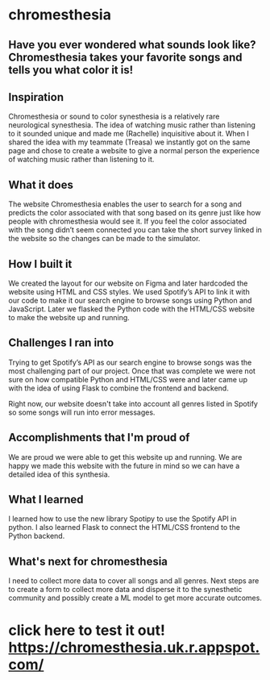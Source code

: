 # chromesthesia

## Have you ever wondered what sounds look like? Chromesthesia takes your favorite songs and tells you what color it is!

## Inspiration
Chromesthesia or sound to color synesthesia is a relatively rare neurological synesthesia. The idea of watching music rather than listening to it sounded unique and made me (Rachelle) inquisitive about it. When I shared the idea with my teammate (Treasa) we instantly got on the same page and chose to create a website to give a normal person the experience of watching music rather than listening to it.

## What it does
The website Chromesthesia enables the user to search for a song and predicts the color associated with that song based on its genre just like how people with chromesthesia would see it. If you feel the color associated with the song didn’t seem connected you can take the short survey linked in the website so the changes can be made to the simulator.

## How I built it
We created the layout for our website on Figma and later hardcoded the website using HTML and CSS styles. We used Spotify’s API to link it with our code to make it our search engine to browse songs using Python and JavaScript. Later we flasked the Python code with the HTML/CSS website to make the website up and running.

## Challenges I ran into
Trying to get Spotify’s API as our search engine to browse songs was the most challenging part of our project. Once that was complete we were not sure on how compatible Python and HTML/CSS were and later came up with the idea of using Flask to combine the frontend and backend.

Right now, our website doesn't take into account all genres listed in Spotify so some songs will run into error messages.

## Accomplishments that I'm proud of
We are proud we were able to get this website up and running. We are happy we made this website with the future in mind so we can have a detailed idea of this synthesia.

## What I learned
I learned how to use the new library Spotipy to use the Spotify API in python. I also learned Flask to connect the HTML/CSS frontend to the Python backend.

## What's next for chromesthesia
I need to collect more data to cover all songs and all genres. Next steps are to create a form to collect more data and disperse it to the synesthetic community and possibly create a ML model to get more accurate outcomes.

# click here to test it out! https://chromesthesia.uk.r.appspot.com/
